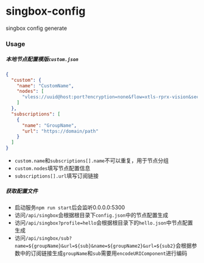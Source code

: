 # singbox-config
singbox config generate

### Usage

##### 本地节点配置模版`custom.json`

```json
{
  "custom": {
    "name": "CustomName",
    "nodes": [
      "vless://uuid@host:port?encryption=none&flow=xtls-rprx-vision&security=tls&sni=sni&fp=chrome&type=tcp&headerType=none#Remark"
    ]
  },
  "subscriptions": [
    {
      "name": "GroupName",
      "url": "https://domain/path"
    }
  ]
}
```
* `custom.name`和`subscriptions[].name`不可以重复，用于节点分组
* `custom.nodes`填写节点配置信息
* `subscriptions[].url`填写订阅链接

##### 获取配置文件

* 启动服务`npm run start`后会监听0.0.0.0:5300
* 访问`/api/singbox`会根据根目录下`config.json`中的节点配置生成
* 访问`/api/singbox?profile=hello`会根据根目录下的`hello.json`中节点配置生成
* 访问`/api/singbox/sub?name=${groupName}&url=${sub}&name=${groupName2}&url=${sub2}`会根据参数中的订阅链接生成`groupName`和`sub`需要用`encodeURIComponent`进行编码
